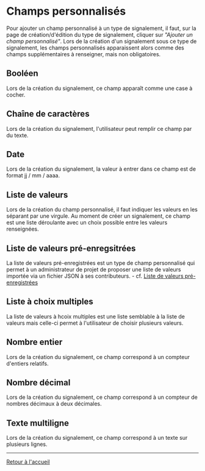 # Champs personnalisés

Pour ajouter un champ personnalisé à un type de signalement, il faut, sur la page de création/d'édition du type de signalement, cliquer sur _"Ajouter un champ personnalisé"_.
Lors de la création d'un signalement sous ce type de signalement, les champs personnalisés apparaissent alors comme des champs supplémentaires à renseigner, mais non obligatoires.

## Booléen

Lors de la création du signalement, ce champ apparaît comme une case à cocher.

## Chaîne de caractères

Lors de la création du signalement, l'utilisateur peut remplir ce champ par du texte.

## Date

Lors de la création du signalement, la valeur à entrer dans ce champ est de format jj / mm / aaaa.

## Liste de valeurs

Lors de la création du champ personnalisé, il faut indiquer les valeurs en les séparant par une virgule. Au moment de créer un signalement, ce champ est une liste déroulante avec un choix possible entre les valeurs renseignées.

## Liste de valeurs pré-enregsitrées

La liste de valeurs pré-enregistrées est un type de champ personnalisé qui permet à un administrateur de projet de proposer une liste de valeurs importée via un fichier JSON à ses contributeurs.  - cf. [Liste de valeurs pré-enregistrées](list_of_saved_values.md)

## Liste à choix multiples

La liste de valeurs à hcoix multiples est une liste semblable à la liste de valeurs mais celle-ci permet à l'utilisateur de choisir plusieurs valeurs.

## Nombre entier

Lors de la création du signalement, ce champ correspond à un compteur d'entiers relatifs.

## Nombre décimal

Lors de la création du signalement, ce champ correspond à un compteur de nombres décimaux à deux décimales.

## Texte multiligne

Lors de la création du signalement, ce champ correspond à un texte sur plusieurs lignes.

---

[Retour à l'accueil](<index.md>)
